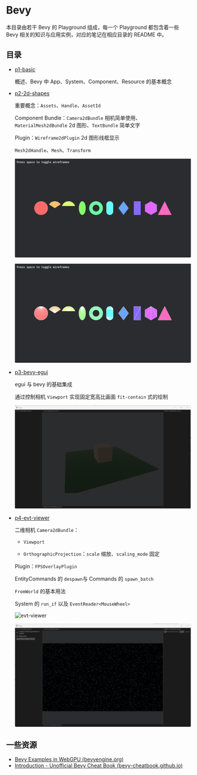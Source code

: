 # Bevy

本目录由若干 Bevy 的 Playground 组成，每一个 Playground 都包含着一些 Bevy 相关的知识与应用实例，对应的笔记在相应目录的 README 中。

## 目录

- [p1-basic](playgrounds/p1-basic/README.md)

    概述、Bevy 中 App、System、Component、Resource 的基本概念

- [p2-2d-shapes](playgrounds/p2-2d-shapes/README.md)

    重要概念：`Assets`、`Handle`、`AssetId`

    Component Bundle：`Camera2dBundle` 相机简单使用、`MaterialMesh2dBundle` 2d 图形、`TextBundle` 简单文字

    Plugin：`Wireframe2dPlugin` 2d 图形线框显示

    `Mesh2dHandle`、`Mesh`、`Transform`

    ![image-20240928151411878](./playgrounds/p2-2d-shapes/assets/image-20240928151411878.png)

    ![image-20240928151405644](./playgrounds/p2-2d-shapes/assets/image-20240928151405644.png)

- [p3-bevy-egui](playgrounds/p3-bevy-egui/README.md)

    egui 与 bevy 的基础集成

    通过控制相机 `Viewport` 实现固定宽高比画面 `fit-contain` 式的绘制

    ![side-pannel-and-center-camera-fit-content](./playgrounds/p3-bevy-egui/assets/side-pannel-and-center-camera-fit-content.gif)

- [p4-evt-viewer](playgrounds/p4-evt-viewer/README.md)

  二维相机 `Camera2dBundle`：
  
  - `Viewport`
  
  - `OrthographicProjection`：`scale` 缩放、`scaling_mode` 固定
  
  Plugin：`FPSOverlayPlugin`
  
  EntityCommands 的 `despawn`与 Commands 的 `spawn_batch`
  
  `FromWorld` 的基本用法
  
  System 的 `run_if` 以及 `EventReader<MouseWheel>`
  
  ![evt-viewer](./playgrounds/p4-evt-viewer/assets/evt-viewer.gif)
  
  ![evt-viewer-zoom](./playgrounds/p4-evt-viewer/assets/evt-viewer-zoom.gif)

## 一些资源

- [Bevy Examples in WebGPU (bevyengine.org)](https://bevyengine.org/examples-webgpu/)
- [Introduction - Unofficial Bevy Cheat Book (bevy-cheatbook.github.io)](https://bevy-cheatbook.github.io/introduction.html)
